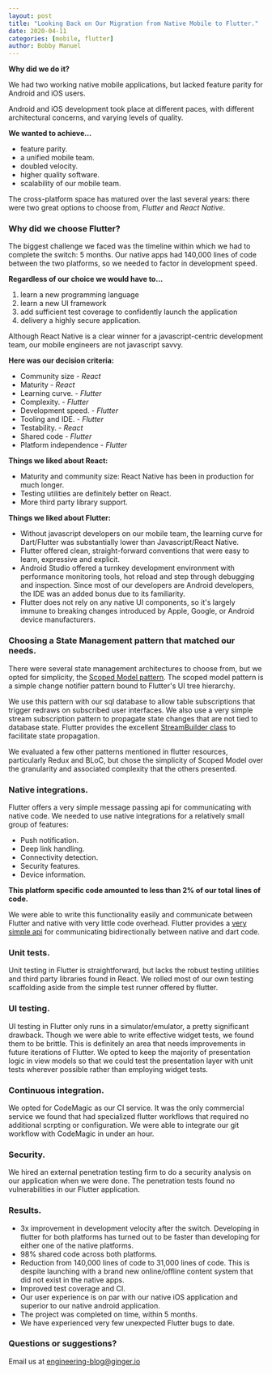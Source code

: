 ```yaml
---
layout: post
title: "Looking Back on Our Migration from Native Mobile to Flutter."
date: 2020-04-11
categories: [mobile, flutter]
author: Bobby Manuel 
---
```


**Why did we do it?**

We had two working native mobile applications, but lacked feature parity for Android and iOS users.

Android and iOS development took place at different paces, with different architectural concerns, and varying levels of quality.  

**We wanted to achieve...**

- feature parity.
- a unified mobile team. 
- doubled velocity. 
- higher quality software. 
- scalability of our mobile team.

The cross-platform space has matured over the last several years: there were two great options to choose from, _Flutter_ and _React Native_.

### Why did we choose Flutter? 

The biggest challenge we faced was the timeline within which we had to complete the switch: 5 months.  Our native apps had 140,000 lines of code between the two platforms, so we needed to factor in development speed.

**Regardless of our choice we would have to...**

1. learn a new programming language
2. learn a new UI framework
3. add sufficient test coverage to confidently launch the application
4. delivery a highly secure application. 

Although React Native is a clear winner for a javascript-centric development team, our mobile engineers are not javascript savvy.

**Here was our decision criteria:** 

- Community size - _React_
- Maturity - _React_
- Learning curve. - _Flutter_
- Complexity. - _Flutter_
- Development speed. - _Flutter_
- Tooling and IDE.  - _Flutter_
- Testability. - _React_ 
- Shared code - _Flutter_
- Platform independence - _Flutter_


**Things we liked about React:**

- Maturity and community size: React Native has been in production for much longer.
- Testing utilities are definitely better on React.
- More third party library support.

**Things we liked about Flutter:**

- Without javascript developers on our mobile team, the learning curve for Dart/Flutter was substantially lower than Javascript/React Native. 
- Flutter offered clean, straight-forward conventions that were easy to learn, expressive and explicit.
- Android Studio offered a turnkey development environment with performance monitoring tools, hot reload and step through debugging and inspection.  Since most of our developers are Android developers, the IDE was an added bonus due to its familiarity.
- Flutter does not rely on any native UI components, so it's largely immune to breaking changes introduced by Apple, Google, or Android device manufacturers.

### Choosing a State Management pattern that matched our needs.

There were several state management architectures to choose from, but we opted for simplicity, the [Scoped Model pattern](https://github.com/brianegan/scoped_model).  The scoped model pattern is a simple change notifier pattern bound to Flutter's UI tree hierarchy.

We use this pattern with our sql database to allow table subscriptions that trigger redraws on subscribed user interfaces.  We also use a very simple stream subscription pattern to propagate state changes that are not tied to database state.  Flutter provides the excellent [StreamBuilder class](https://api.flutter.dev/flutter/widgets/StreamBuilder-class.html) to facilitate state propagation.

We evaluated a few other patterns mentioned in flutter resources, particularly Redux and BLoC, but chose the simplicity of Scoped Model over the granularity and associated complexity that the others presented.  

### Native integrations. 

Flutter offers a very simple message passing api for communicating with native code.  We needed to use native integrations for a relatively small group of features: 

- Push notification.
- Deep link handling.
- Connectivity detection.
- Security features.
- Device information. 

**This platform specific code amounted to less than 2% of our total lines of code.**  

We were able to write this functionality easily and communicate between Flutter and native with very little code overhead. Flutter provides a [very simple api](https://flutter.dev/docs/development/platform-integration/platform-channels#architecture) for communicating bidirectionally between native and dart code.

### Unit tests.

Unit testing in Flutter is straightforward, but lacks the robust testing utilities and third party libraries found in React.  We rolled most of our own testing scaffolding aside from the simple test runner offered by flutter.

### UI testing. 

UI testing in Flutter only runs in a simulator/emulator, a pretty significant drawback.  Though we were able to write effective widget tests, we found them to be brittle.  This is definitely an area that needs improvements in future iterations of Flutter.  We opted to keep the majority of presentation logic in view models so that we could test the presentation layer with unit tests wherever possible rather than employing widget tests.

### Continuous integration.

We opted for CodeMagic as our CI service.  It was the only commercial service we found that had specialized flutter workflows that required no additional scrpting or configuration.  We were able to integrate our git workflow with CodeMagic in under an hour.   

### Security.

We hired an external penetration testing firm to do a security analysis on our application when we were done.  The penetration tests found no vulnerabilities in our Flutter application.

### Results.

- 3x improvement in development velocity after the switch.  Developing in flutter for both platforms has turned out to be faster than developing for either one of the native platforms. 
- 98% shared code across both platforms.
- Reduction from 140,000 lines of code to 31,000 lines of code.  This is despite launching with a brand new online/offline content system that did not exist in the native apps.
- Improved test coverage and CI.
- Our user experience is on par with our native iOS application and superior to our native android application.
- The project was completed on time, within 5 months.
- We have experienced very few unexpected Flutter bugs to date.

### Questions or suggestions?

Email us at <a href="mailto:engineering-blog@ginger.io">engineering-blog@ginger.io</a>
